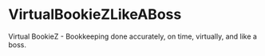 # VirtualBookieZLikeABoss
Virtual BookieZ - Bookkeeping done accurately, on time, virtually, and like a boss.
